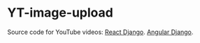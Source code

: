 # YT-image-upload
Source code for YouTube videos:
[React Django](https://www.youtube.com/watch?v=Sc1KKe1Pguw).
[Angular Django](https://youtu.be/Sc1KKe1Pguw).
